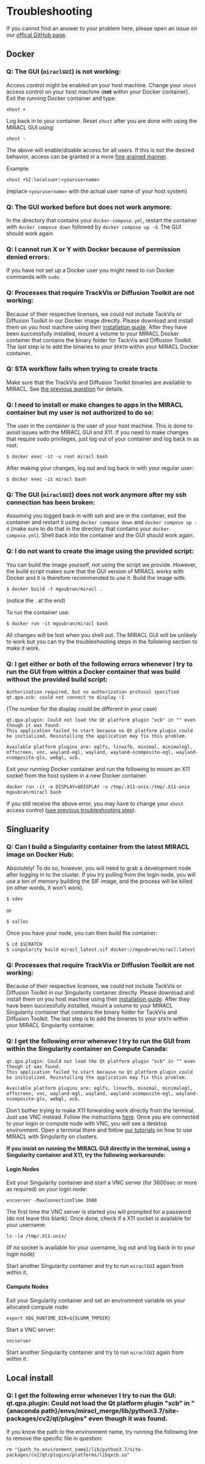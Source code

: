 # Troubleshooting

If you cannot find an answer to your problem here, please open an issue on our [offical GitHub page](https://github.com/AICONSlab/MIRACL).

## Docker

### Q: The GUI (`miraclGUI`) is not working:

Access control might be enabled on your host machine. Change your `xhost` access control on your host machine (**not** within your Docker container). Exit the running Docker container and type:

```
xhost +
```

Log back in to your container. Reset `xhost` after you are done with using the MIRACL GUI using:

```
xhost -
```

The above will enable/disable access for all users. If this is not the desired behavior, access can be granted in a more [fine grained manner](https://www.x.org/archive/X11R6.8.1/doc/xhost.1.html).

Example:

```
xhost +SI:localsuer:<yourusername>
```

(replace `<yourusername>` with the actual user name of your host system)

### Q: The GUI worked before but does not work anymore:

In the directory that contains your `docker-compose.yml`, restart the container with `docker compose down` followed by `docker compose up -d`. The GUI should work again.

### Q: I cannot run X or Y with Docker because of permission denied errors:

If you have not set up a Docker user you might need to run Docker commands with `sudo`.

### Q: Processes that require TrackVis or Diffusion Toolkit are not working:

Because of their respective licenses, we could not include TackVis or Diffusion Toolkit in our Docker image directly.
Please download and install them on you host machine using their [installation guide](http://trackvis.org/docs/?subsect=installation).
After they have been successfully installed, mount a volume to your MIRACL Docker container that contains the binary folder for TackVis and Diffusion Toolkit.
The last step is to add the binaries to your `$PATH` within your MIRACL Docker container.

### Q: STA workflow fails when trying to create tracts

Make sure that the TrackVis and Diffusion Toolkit binaries are available to MIRACL. See [the previous question](#q-processes-that-require-trackvis-or-diffusion-toolkit-are-not-working) for details.

### Q: I need to install or make changes to apps in the MIRACL container but my user is not authorized to do so:

The user in the container is the user of your host machine. This is done to avoid issues with the MIRACL GUI and X11. If you need to make changes that require sudo privileges, just log out of your container and log back in as root:

```
$ docker exec -it -u root miracl bash
```

After making your changes, log out and log back in with your regular user:

```
$ docker exec -it miracl bash
```

### Q: The GUI (`miraclGUI`) does not work anymore after my ssh connection has been broken:

Assuming you logged back in with ssh and are in the container, exit the container and restart it
using `docker compose down` and `docker compose up -d` (make sure to do that in the directory that
contains your `docker-compose.yml`). Shell back into the container and the GUI should work again.

### Q: I do not want to create the image using the provided script:

You can build the image yourself, not using the script we provide. However, the build script makes sure that the GUI version of MIRACL works with Docker and it is therefore recommended to use it.
Build the image with:

```
$ docker build -t mgoubran/miracl .
```

(notice the . at the end)

To run the container use:

```
$ docker run -it mgoubran/miracl bash
```

All changes will be lost when you shell out. The MIRACL GUI will be unlikely to work but you can try the troubleshooting steps in the following section to make it work.

### Q: I get either or both of the following errors whenever I try to run the GUI from within a Docker container that was build without the provided build script:

```
Authorization required, but no authorization protocol specified
qt.qpa.xcb: could not connect to display :1
```

(The number for the display could be different in your case)

```
qt.qpa.plugin: Could not load the Qt platform plugin "xcb" in "" even though it was found.
This application failed to start because no Qt platform plugin could be initialized. Reinstalling the application may fix this problem.

Available platform plugins are: eglfs, linuxfb, minimal, minimalegl, offscreen, vnc, wayland-egl, wayland, wayland-xcomposite-egl, wayland-xcomposite-glx, webgl, xcb.
```

Exit your running Docker container and run the following
to mount an X11 socket from the host system in a new Docker container:

```
docker run -it -e DISPLAY=$DISPLAY -v /tmp/.X11-unix:/tmp/.X11-unix mgoubran/miracl bash
```

If you still receive the above error, you may have to change your `xhost` access control ([see previous troubleshooting step](#q-the-gui-miraclgui-is-not-working)).

## Singluarity

### Q: Can I build a Singularity container from the latest MIRACL image on Docker Hub:

Absolutely! To do so, however, you will need to grab a development node after logging in to the cluster. If you try pulling from the login node, you will use a ton of memory building the SIF image,
and the process will be killed (in other words, it won't work).

    $ sdev

or 
   
    $ salloc

Once you have your node, you can then build the container:

    $ cd $SCRATCH
    $ singularity build miracl_latest.sif docker://mgoubran/miracl:latest

### Q: Processes that require TrackVis or Diffusion Toolkit are not working:

Because of their respective licenses, we could not include TackVis or Diffusion Toolkit in our Singularity container directly.
Please download and install them on you host machine using their [installation guide](http://trackvis.org/docs/?subsect=installation).
After they have been successfully installed, mount a volume to your MIRACL Singularity container that contains the binary folder for TackVis and Diffusion Toolkit.
The last step is to add the binaries to your `$PATH` within your MIRACL Singularity container.

### Q: I get the following error whenever I try to run the GUI from within the Singularity container on Compute Canada:

```
qt.qpa.plugin: Could not load the Qt platform plugin "xcb" in "" even though it was found.
This application failed to start because no Qt platform plugin could be initialized. Reinstalling the application may fix this problem.

Available platform plugins are: eglfs, linuxfb, minimal, minimalegl, offscreen, vnc, wayland-egl, wayland, wayland-xcomposite-egl, wayland-xcomposite-glx, webgl, xcb.
```

Don't bother trying to make X11 forwarding work directly from the terminal. Just use VNC instead. Follow the instructions [here](https://docs.alliancecan.ca/wiki/VNC).
Once you are connected to your login or compute node with VNC, you will see a desktop environment. Open a terminal there and follow [our tutorials](./tutorials/compute_canada/compute_canada.md)
on how to use MIRACL with Singularity on clusters.

**If you insist on running the MIRACL GUI directly in the terminal, using a Singularity container and X11, try the following workarounds:**

#### Login Nodes

Exit your Singularity container and start a VNC server (for 3600sec or more as required) on your login node:

```
vncserver -MaxConnectionTime 3600
```

The first time the VNC server is started you will prompted for a password (do not leave this blank). Once done, check if a X11 socket is available for your username:

```
ls -la /tmp/.X11-unix/
```

(If no socket is available for your username, log out and log back in to your login node)

Start another Singularity container and try to run `miraclGUI` again from within it.

#### Compute Nodes

Exit your Singularity container and set an environment variable on your allocated compute node:

```
export XDG_RUNTIME_DIR=${SLURM_TMPDIR}
```

Start a VNC server:

```
vncserver
```

Start another Singularity container and try to run `miraclGUI` again from within it.

## Local install

### Q: I get the following error whenever I try to run the GUI: qt.qpa.plugin: Could not load the Qt platform plugin "xcb" in "{anaconda path}/envs/miracl_merge/lib/python3.7/site-packages/cv2/qt/plugins" even though it was found.

If you know the path to the environment name, try running the following line to remove the specific file in question:

    rm "{path_to_environment_name}/lib/python3.7/site-packages/cv2/qt/plugins/platforms/libqxcb.so"
